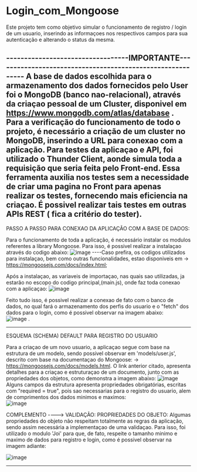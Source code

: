 # Login_com_Mongoose
Este projeto tem como objetivo simular o funcionamento de registro / login de um usuario, inserindo as informaçoes nos respectivos campos para sua autenticação e alterando o status da mesma. 

----------------------------------IMPORTANTE----------------------------------------------------------- 
A base de dados escolhida para o armazenamento dos dados fornecidos pelo User foi o MongoDB (banco nao-relacional), através da criaçao pessoal de um Cluster, disponivel em https://www.mongodb.com/atlas/database .
Para a verificação do funcionamento de todo o projeto, é necessário a criação de um cluster no MongoDB, inserindo a URL para conexao com a aplicação.
Para testes da aplicaçao e API, foi utilizado o Thunder Client, aonde simula toda a requisição que seria feita pelo Front-end. Essa ferramenta auxilia nos testes sem a necessidade de criar uma pagina no Front para apenas realizar os testes, fornecendo mais eficiencia na criaçao. É possivel realizar tais testes em outras APIs REST ( fica a critério do tester).
---------------------------------------------------------------------------------------------------------------------

PASSO A PASSO PARA CONEXAO DA APLICAÇÃO COM A BASE DE DADOS:

  Para o funcionamento de toda a aplicação, é necessário instalar os modulos referentes a library Mongoose. Para isso, é possivel realizar a instalaçao através do codigo abaixo:
  ![image](https://user-images.githubusercontent.com/85362752/168082311-2aabbae8-a86c-4a9c-9993-da4fb4b5e1fb.png)
    ----Caso prefira, os codigos utilizados para instalaçao, bem como outras funcionalidades, estao disponiveis em -> https://mongoosejs.com/docs/index.html;
 
 Após a instalaçao, as variaveis de importaçao, nas quais sao utilizadas, ja estarão no escopo do codigo principal,(main.js), onde faz toda conexao com a aplicaçao:
    ![image](https://user-images.githubusercontent.com/85362752/168083037-7211a0d0-e38d-4c03-9c4f-791647bed615.png)
  
  Feito tudo isso, é possivel realizar a conexao de fato com o banco de dados, no qual fará o armazenamento dos perfis do usuario e o "fetch" dos dados para o login, como é possivel observar na imagem abaixo:  
    ![image](https://user-images.githubusercontent.com/85362752/168083541-87bdd6b1-cbc6-48d2-8cd0-b8849aa0ea43.png) .
 
 ---------------------------------------------------------------------------------------------------------------------   
ESQUEMA (SCHEMA) DEFAULT PARA REGISTRO DO USUARIO
   
   Para a criaçao de um novo usuario, a aplicaçao segue com base na estrutura de um modelo, sendo possivel observar em 'models/user.js', descrito com base na documentaçao do Mongoose: -> https://mongoosejs.com/docs/models.html. O link anterior citado, apresenta detalhes para a criaçao e estruturaçao de um documento, junto com as propriedades dos objetos, como demonstra a imagem abaixo:
   ![image](https://user-images.githubusercontent.com/85362752/168090003-30e9418d-5201-49c1-b29f-5bd84cb06b36.png)
   Alguns campos da estrutura apresenta propriedades obrigatórias, escritas com "required = true", pois sao necessarias para o registro do usuario, alem de comprimentos dos dados minimos e maximos:         
      ![image](https://user-images.githubusercontent.com/85362752/168091191-60106f16-d626-45b6-a30f-67b0d703589a.png)

COMPLEMENTO ----> VALIDAÇÃO: PROPRIEDADES DO OBJETO:
    Algumas propriedades do objeto não respeitam totalmente as regras da aplicação, sendo assim necessária a implementaçao de uma validaçao. Para isso, foi utilizado o modulo 'Joi' para que, de fato, respeite o tamanho minimo e maximo de dados para registro e login, como é possivel observar na imagem adiante: 
    
   ![image](https://user-images.githubusercontent.com/85362752/168093727-57881207-b6f0-492a-a29d-f784597a79b9.png)
    
------------------------------------------------------------------------------------------------------------------      



    

          
       
     
     
